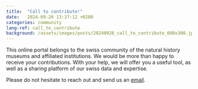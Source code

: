 ```yaml
---
title:  "Call to contribute!"
date:   2024-09-26 13:37:12 +0200
categories: community
lang-ref: call_to_contribute
background: /assets/images/posts/20240926_call_to_contribute_600x300.jpg
---
```


This online portal belongs to the swiss community of the natural history museums and affiliated institutions. We would be more than happy to receive your contributions. With your help, we will offer you a useful tool, as well as a sharing platform of our swiss data and expertise.


Please do not hesitate to reach out and send us an [email](mailto:contact-swissnatcoll@infofauna.ch).
